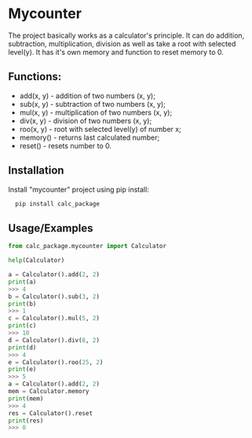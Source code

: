 
# Mycounter

The project basically works as a calculator's principle. It can do addition, subtraction, multiplication, division as well as take a root with selected level(y). It has it's own memory and function to reset memory to 0.



## Functions:
- add(x, y) - addition of two numbers (x, y);
- sub(x, y) - subtraction of two numbers (x, y);
- mul(x, y) - multiplication of two numbers (x, y);
- div(x, y) - division of two numbers (x, y);
- roo(x, y) - root with selected level(y) of number x;
- memory() - returns last calculated number;
- reset() - resets number to 0.


## Installation

Install "mycounter" project using pip install:

```bash
  pip install calc_package
```
    
## Usage/Examples

```python
from calc_package.mycounter import Calculator

help(Calculator)

a = Calculator().add(2, 2)
print(a)
>>> 4
b = Calculator().sub(3, 2)
print(b)
>>> 1
c = Calculator().mul(5, 2)
print(c)
>>> 10
d = Calculator().div(8, 2)
print(d)
>>> 4
e = Calculator().roo(25, 2)
print(e)
>>> 5
a = Calculator().add(2, 2)
mem = Calculator.memory
print(mem)
>>> 4
res = Calculator().reset
print(res)
>>> 0
```

